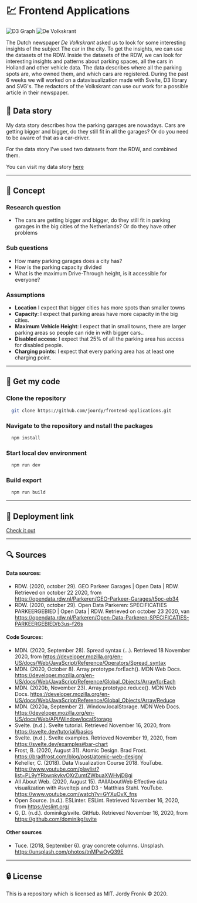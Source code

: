 # :chart: Frontend Applications

![D3  Graph](https://user-images.githubusercontent.com/48051912/100396104-139e8f80-3044-11eb-94c4-fb0293aedc24.gif)
![De Volkskrant](https://camo.githubusercontent.com/dc694b1e340d04b2def00a1188b49fef8fd3ff1c8888a9b2e39cf98ae2baa965/68747470733a2f2f75706c6f61642e77696b696d656469612e6f72672f77696b6970656469612f636f6d6d6f6e732f7468756d622f622f62332f566f6c6b736b72616e742e7376672f3132303070782d566f6c6b736b72616e742e7376672e706e67)

The Dutch newspaper _De Volkskrant_ asked us to look for some interesting insights of the subject The car in the city. To get the insights, we can use the datasets of the RDW. Inside the datasets of the RDW, we can look for interesting insights and patterns about parking spaces, all the cars in Holland and other vehicle data. The data describes where all the parking spots are, who owned them, and which cars are registered. During the past 6 weeks we will worked on a datavisualization made with Svelte, D3 library and SVG's. The redactors of the Volkskrant can use our work for a possible article in their newspaper.

## :page_facing_up: Data story

My data story describes how the parking garages are nowadays. Cars are getting bigger and bigger, do they still fit in all the garages? Or do you need to be aware of that as a car-driver.

For the data story I've used two datasets from the RDW, and combined them.

You can visit my data story [here](https://fa-jorrr.netlify.app)

---

## :flashlight: Concept

### Research question

- The cars are getting bigger and bigger, do they still fit in parking garages in the big cities of the Netherlands? Or do they have other problems

### Sub questions

- How many parking garages does a city has?
- How is the parking capacity divided
- What is the maximum Drive-Through height, is it accessible for everyone?

### Assumptions

- **Location** I expect that bigger cities has more spots than smaller towns
- **Capacity**: I expect that parking areas have more capacity in the big cities.
- **Maximum Vehicle Height**: I expect that in small towns, there are larger parking areas so people can ride in with bigger cars..
- **Disabled access**: I expect that 25% of all the parking area has access for disabled people.
- **Charging points**: I expect that every parking area has at least one charging point.

---

## :rocket: Get my code

### Clone the repository

```bash
  git clone https://github.com/joordy/frontend-applications.git
```

### Navigate to the repository and nstall the packages

```bash
  npm install
```

### Start local dev environment

```bash
  npm run dev
```

### Build export

```bash
  npm run build
```

---

## :key: Deployment link

[Check it out](https://fa-jorrr.netlify.app/)

---

## :mag: Sources

#### Data sources:

- RDW. (2020, october 29). GEO Parkeer Garages | Open Data | RDW. Retrieved on october 22 2020, from https://opendata.rdw.nl/Parkeren/GEO-Parkeer-Garages/t5pc-eb34
- RDW. (2020, october 29). Open Data Parkeren: SPECIFICATIES PARKEERGEBIED | Open Data | RDW. Retrieved on october 23 2020, van https://opendata.rdw.nl/Parkeren/Open-Data-Parkeren-SPECIFICATIES-PARKEERGEBIED/b3us-f26s

#### Code Sources:

- MDN. (2020, September 28). Spread syntax (...). Retrieved 18 November 2020, from https://developer.mozilla.org/en-US/docs/Web/JavaScript/Reference/Operators/Spread_syntax
- MDN. (2020, October 8). Array.prototype.forEach(). MDN Web Docs. https://developer.mozilla.org/en-US/docs/Web/JavaScript/Reference/Global_Objects/Array/forEach
- MDN. (2020b, November 23). Array.prototype.reduce(). MDN Web Docs. https://developer.mozilla.org/en-US/docs/Web/JavaScript/Reference/Global_Objects/Array/Reduce
- MDN. (2020a, September 2). Window.localStorage. MDN Web Docs. https://developer.mozilla.org/en-US/docs/Web/API/Window/localStorage
- Svelte. (n.d.). Svelte tutorial. Retrieved November 16, 2020, from https://svelte.dev/tutorial/basics
- Svelte. (n.d.). Svelte examples. Retrieved November 19, 2020, from https://svelte.dev/examples#bar-chart
- Frost, B. (2020, August 31). Atomic Design. Brad Frost. https://bradfrost.com/blog/post/atomic-web-design/
- Keheller, C. (2018). Data Visualization Course 2018. YouTube. https://www.youtube.com/playlist?list=PL9yYRbwpkykvOXrZumtZWbuaXWHvjD8gi
- All About Web. (2020, August 15). #AllAboutWeb Effective data visualization with #sveltejs and D3 - Matthias Stahl. YouTube. https://www.youtube.com/watch?v=GYXuOvX_fns
- Open Source. (n.d.). ESLinter. ESLint. Retrieved November 16, 2020, from https://eslint.org/
- G, D. (n.d.). dominikg/svite. GitHub. Retrieved November 16, 2020, from https://github.com/dominikg/svite

#### Other sources

- Tuce. (2018, September 6). gray concrete columns. Unsplash. https://unsplash.com/photos/tnMPwOyQ39E

---

## :lock: License

This is a repository which is licensed as MIT. Jordy Fronik ©️ 2020.

<!--

## <!-- ## :page_facing_up: Research Case

## :flashlight: Concept
I'll be making a data visualization with Javascript D3 of how well developed the parking garages are in the big cities from holland. I'll be comparing the Drive-through height, EV-charging capacity and the disabled access possibilities. By using the location I display where the optimal parking garages are located. To read more about it, make sure to check out my [documentation](https://github.com/joordy/frontend-data/wiki/Concept).
---
## :chart: Dataset
For my project I'll be using the [Location API](https://opendata.rdw.nl/Parkeren/GEO-Parkeer-Garages/t5pc-eb34) and [Specification API](https://opendata.rdw.nl/Parkeren/Open-Data-Parkeren-SPECIFICATIES-PARKEERGEBIED/b3us-f26s) form the RDW.
---  -->
